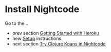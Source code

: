 # Install Nightcode

Go to the...
* prev section [Getting Started with Heroku](setup_new_heroku2.md)
* new [Setup](setup_new.md) instructions
* next section [Try Clojure Koans in Nightcode](setup_new_koans.md)
